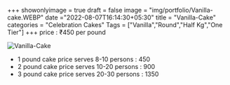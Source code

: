 +++
showonlyimage = true
draft = false
image = "img/portfolio/Vanilla-cake.WEBP"
date ="2022-08-07T16:14:30+05:30"
title = "Vanilla-Cake"
categories = "Celebration Cakes"
Tags = ["Vanilla","Round","Half Kg","One Tier"]
+++
price : ₹450 per pound
<!--more-->
![Vanilla-Cake](/img/portfolio/Vanilla-cake.WEBP)
* 1 pound cake price serves 8-10 persons : 450
* 2 pound cake price serves 10-20 persons : 900
* 3 pound cake price serves 20-30 persons : 1350
